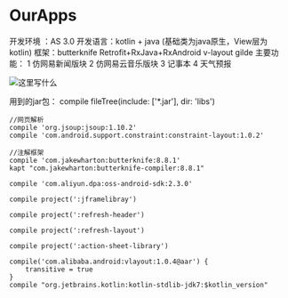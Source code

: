 # OurApps

开发环境 ：AS 3.0
开发语言：kotlin + java (基础类为java原生，View层为kotlin)
框架：butterknife Retrofit+RxJava+RxAndroid v-layout gilde
主要功能：
 1 仿网易新闻版块
 2 仿网易云音乐版块
 3 记事本
 4 天气预报

![这里写什么](https://github.com/bobfromchina/OurApps/app/src/main/res/mipmap-xxxhdpi/ic_launcher.png)


用到的jar包：
 compile fileTree(include: ['*.jar'], dir: 'libs')

    //网页解析
    compile 'org.jsoup:jsoup:1.10.2'
    compile 'com.android.support.constraint:constraint-layout:1.0.2'

    //注解框架
    compile 'com.jakewharton:butterknife:8.8.1'
    kapt "com.jakewharton:butterknife-compiler:8.8.1"

    compile 'com.aliyun.dpa:oss-android-sdk:2.3.0'

    compile project(':jframelibray')

    compile project(':refresh-header')

    compile project(':refresh-layout')

    compile project(':action-sheet-library')

    compile('com.alibaba.android:vlayout:1.0.4@aar') {
        transitive = true
    }
    compile "org.jetbrains.kotlin:kotlin-stdlib-jdk7:$kotlin_version"
